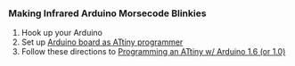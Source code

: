 
### Making Infrared Arduino Morsecode Blinkies

1. Hook up your Arduino
2. Set up [Arduino board as ATtiny programmer](http://highlowtech.org/?p=1706)
3. Follow these directions to [Programming an ATtiny w/ Arduino 1.6 (or 1.0)](http://highlowtech.org/?p=1695)
